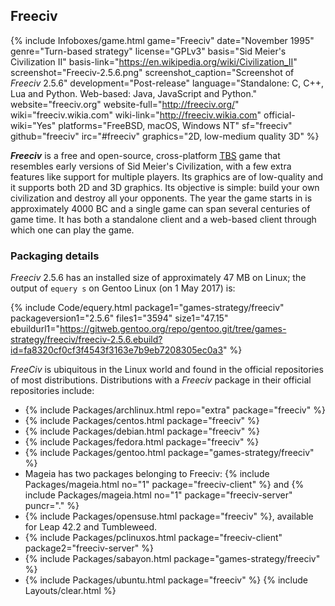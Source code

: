 ## Freeciv
{% include Infoboxes/game.html game="Freeciv" date="November 1995" genre="Turn-based strategy" license="GPLv3" basis="Sid Meier's Civilization II" basis-link="https://en.wikipedia.org/wiki/Civilization_II" screenshot="Freeciv-2.5.6.png" screenshot_caption="Screenshot of <i>Freeciv</i> 2.5.6" development="Post-release" language="Standalone: C, C++, Lua and Python. Web-based: Java, JavaScript and Python." website="freeciv.org" website-full="http://freeciv.org/" wiki="freeciv.wikia.com" wiki-link="http://freeciv.wikia.com" official-wiki="Yes" platforms="FreeBSD, macOS, Windows NT" sf="freeciv" github="freeciv" irc="#freeciv" graphics="2D, low-medium quality 3D" %}

***Freeciv*** is a free and open-source, cross-platform [<abbr title="Turn-based strategy">TBS</abbr>](#toc10) game that resembles early versions of Sid Meier's Civilization, with a few extra features like support for multiple players. Its graphics are of low-quality and it supports both 2D and 3D graphics. Its objective is simple: build your own civilization and destroy all your opponents. The year the game starts in is approximately 4000 BC and a single game can span several centuries of game time. It has both a standalone client and a web-based client through which one can play the game.

### Packaging details
*Freeciv* 2.5.6 has an installed size of approximately 47 MB on Linux; the output of `equery s` on Gentoo Linux (on 1 May 2017) is:

{% include Code/equery.html package1="games-strategy/freeciv" packageversion1="2.5.6" files1="3594" size1="47.15" ebuildurl1="https://gitweb.gentoo.org/repo/gentoo.git/tree/games-strategy/freeciv/freeciv-2.5.6.ebuild?id=fa8320cf0cf3f4543f3163e7b9eb7208305ec0a3" %}

*FreeCiv* is ubiquitous in the Linux world and found in the official repositories of most distributions. Distributions with a *Freeciv* package in their official repositories include:

* {% include Packages/archlinux.html repo="extra" package="freeciv" %}
* {% include Packages/centos.html package="freeciv" %}
* {% include Packages/debian.html package="freeciv" %}
* {% include Packages/fedora.html package="freeciv" %}
* {% include Packages/gentoo.html package="games-strategy/freeciv" %}
* Mageia has two packages belonging to Freeciv: {% include Packages/mageia.html no="1" package="freeciv-client" %} and {% include Packages/mageia.html no="1" package="freeciv-server" puncr="." %}
* {% include Packages/opensuse.html package="freeciv" %}, available for Leap 42.2 and Tumbleweed.
* {% include Packages/pclinuxos.html package="freeciv-client" package2="freeciv-server" %}
* {% include Packages/sabayon.html package="games-strategy/freeciv" %}
* {% include Packages/ubuntu.html package="freeciv" %}
{% include Layouts/clear.html %}
